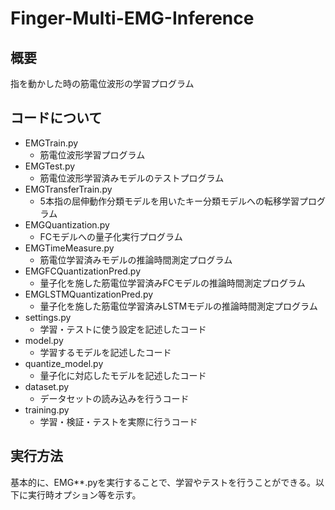 # Finger-Multi-EMG-Inference

## 概要
指を動かした時の筋電位波形の学習プログラム

## コードについて
- EMGTrain.py
  - 筋電位波形学習プログラム
- EMGTest.py
  - 筋電位波形学習済みモデルのテストプログラム
- EMGTransferTrain.py
  - 5本指の屈伸動作分類モデルを用いたキー分類モデルへの転移学習プログラム
- EMGQuantization.py
  - FCモデルへの量子化実行プログラム
- EMGTimeMeasure.py
  - 筋電位学習済みモデルの推論時間測定プログラム
- EMGFCQuantizationPred.py
  - 量子化を施した筋電位学習済みFCモデルの推論時間測定プログラム
- EMGLSTMQuantizationPred.py
  - 量子化を施した筋電位学習済みLSTMモデルの推論時間測定プログラム
- settings.py
  - 学習・テストに使う設定を記述したコード
- model.py
  - 学習するモデルを記述したコード
- quantize_model.py
  - 量子化に対応したモデルを記述したコード
- dataset.py
  - データセットの読み込みを行うコード
- training.py
  - 学習・検証・テストを実際に行うコード

## 実行方法
基本的に、EMG**.pyを実行することで、学習やテストを行うことができる。以下に実行時オプション等を示す。